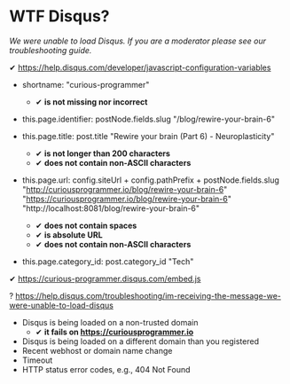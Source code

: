 # WTF Disqus?

*We were unable to load Disqus. If you are a moderator please see our troubleshooting guide.*

✔ https://help.disqus.com/developer/javascript-configuration-variables

  * shortname: "curious-programmer"
    * ✔ **is not missing nor incorrect**

  * this.page.identifier: postNode.fields.slug "/blog/rewire-your-brain-6"

  * this.page.title: post.title "Rewire your brain (Part 6) - Neuroplasticity"
    * ✔ **is not longer than 200 characters**
    * ✔ **does not contain non-ASCII characters**

  * this.page.url: config.siteUrl + config.pathPrefix + postNode.fields.slug
    "http://curiousprogrammer.io/blog/rewire-your-brain-6"
    "https://curiousprogrammer.io/blog/rewire-your-brain-6"
    "http://localhost:8081/blog/rewire-your-brain-6"
    * ✔ **does not contain spaces**
    * ✔ **is absolute URL**
    * ✔ **does not contain non-ASCII characters**

  * this.page.category_id: post.category_id "Tech"

✔ https://curious-programmer.disqus.com/embed.js

? https://help.disqus.com/troubleshooting/im-receiving-the-message-we-were-unable-to-load-disqus

  * Disqus is being loaded on a non-trusted domain
    * ✔ **it fails on https://curiousprogrammer.io**
  * Disqus is being loaded on a different domain than you registered
  * Recent webhost or domain name change
  * Timeout
  * HTTP status error codes, e.g., 404 Not Found